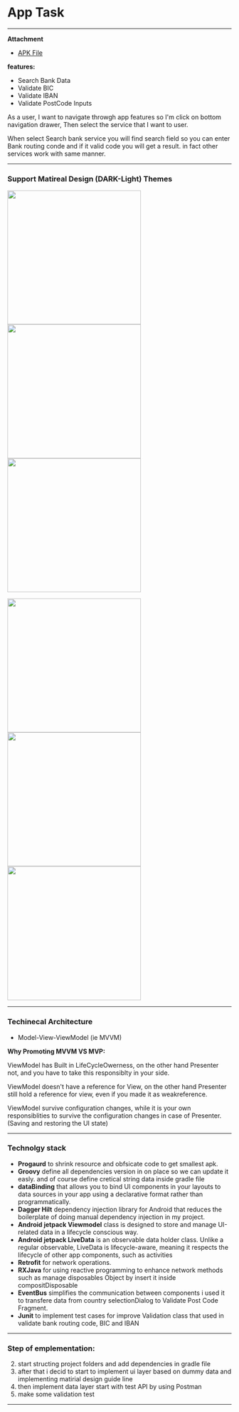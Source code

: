 # App Task
______________

**Attachment**
* [APK File](https://drive.google.com/file/d/1Palv43AiqQTbeoxh0fm1WtEjVzGO9Ok2/view?usp=sharing)

**features:**

* Search Bank Data
* Validate BIC
* Validate IBAN 
* Validate PostCode Inputs

As a user, I want to navigate throwgh app features so I'm click on bottom navigation drawer, Then select the service that I want to user.

When select Search bank service you will find search field so you can enter Bank routing conde and if it valid code you will get a result. in fact other services work with same manner.

___________
### Support Matireal Design (DARK-Light) Themes
<img src="https://raw.githubusercontent.com/MostafaAnter/TaskMobile/master/device-2020-09-06-141107.png" width="300"> <img src="https://raw.githubusercontent.com/MostafaAnter/TaskMobile/master/device-2020-09-06-141123.png" width="300"> <img src="https://raw.githubusercontent.com/MostafaAnter/TaskMobile/master/device-2020-09-06-141202.png" width="300">


<img src="https://raw.githubusercontent.com/MostafaAnter/TaskMobile/master/device-2020-09-06-141220.png" width="300"> <img src="https://raw.githubusercontent.com/MostafaAnter/TaskMobile/master/device-2020-09-06-141231.png" width="300"> <img src="https://raw.githubusercontent.com/MostafaAnter/TaskMobile/master/device-2020-09-06-141254.png" width="300">


 
____________
### Techinecal Architecture
* Model-View-ViewModel (ie MVVM)

**Why Promoting MVVM VS MVP:**

ViewModel has Built in LifeCycleOwerness, on the other hand Presenter not, and you have to take this responsiblty in your side.

ViewModel doesn't have a reference for View, on the other hand Presenter still hold a reference for view, even if you made it as weakreference.

ViewModel survive configuration changes, while it is your own responsiblities to survive the configuration changes in case of Presenter. (Saving and restoring the UI state)

______________
### Technolgy stack
* **Progaurd** to shrink resource and obfsicate code to get smallest apk.
* **Groovy** define all dependencies version in on place so we can update it easly. and of course define cretical string data inside gradle file
* **dataBinding** that allows you to bind UI components in your layouts to data sources in your app using a declarative format rather than programmatically.
* **Dagger Hilt** dependency injection library for Android that reduces the boilerplate of doing manual dependency injection in my project.
* **Android jetpack Viewmodel** class is designed to store and manage UI-related data in a lifecycle conscious way.
* **Android jetpack LiveData** is an observable data holder class. Unlike a regular observable, LiveData is lifecycle-aware, meaning it respects the lifecycle of other app components, such as activities
* **Retrofit** for network operations.
* **RXJava** for using reactive programming to enhance network methods such as manage disposables Object by insert it inside compositDisposable
* **EventBus** simplifies the communication between components i used it to transfere data from country selectionDialog to Validate Post Code Fragment.
* **Junit** to implement test cases for improve Validation class that used in validate bank routing code, BIC and IBAN
 
______________

###  Step of emplementation:
2. start structing project folders and add dependencies in gradle file
3. after that i decid to start to implement ui layer based on dummy data and implementing matirial design guide line
4. then implement data layer start with test API by using Postman
5. make some validation test 

_______________


